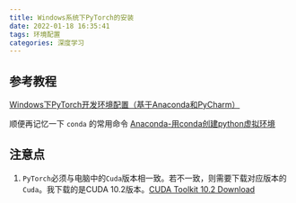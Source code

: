 ```yaml
---
title: Windows系统下PyTorch的安装
date: 2022-01-18 16:35:41
tags: 环境配置
categories: 深度学习
---
```


## 参考教程

[Windows下PyTorch开发环境配置（基于Anaconda和PyCharm）](https://zhuanlan.zhihu.com/p/341539711)

顺便再记忆一下 `conda` 的常用命令
[Anaconda-用conda创建python虚拟环境](https://zhuanlan.zhihu.com/p/94744929)

## 注意点

1. `PyTorch`必须与电脑中的`Cuda`版本相一致。若不一致，则需要下载对应版本的`Cuda`。我下载的是CUDA 10.2版本。[CUDA Toolkit 10.2 Download](https://developer.nvidia.com/cuda-10.2-download-archive?target_os=Windows&target_arch=x86_64&target_version=10&target_type=exelocal)